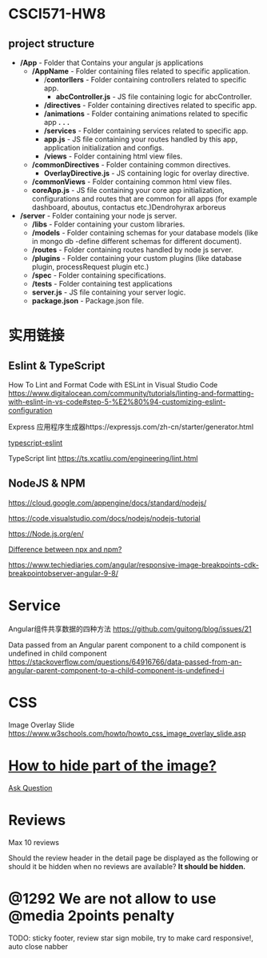 # CSCI571-HW8

## project structure

- **/App** - Folder that Contains your angular js applications
  - **/AppName** - Folder containing files related to specific application.
    - /**contorllers** - Folder containing controllers related to specific app.
      - **abcController.js** - JS file containing logic for abcController.
    - **/directives** - Folder containing directives related to specific app.
    - **/animations** - Folder containing animations related to specific app
      **.** **.** **.**
    - **/services** - Folder containing services related to specific app.
    - **app.js** - JS file containing your routes handled by this app, application initialization and configs.
    - **/views** - Folder containing html view files.
  - **/commonDirectives** - Folder containing common directives.
    - **OverlayDirective.js** - JS containing logic for overlay directive.
  - **/commonViews** - Folder containing common html view files.
  - **coreApp.js** - JS file containing your core app initialization, configurations and routes that are common for all apps (for example dashboard, aboutus, contactus etc.)Dendrohyrax arboreus
- **/server** - Folder containing your node js server.
  - **/libs** - Folder containing your custom libraries.
  - **/models** - Folder containing schemas for your database models (like in mongo db -define different schemas for different document).
  - **/routes** - Folder containing routes handled by node js server.
  - **/plugins** - Folder containing your custom plugins (like database plugin, processRequest plugin etc.)
  - **/spec** - Folder containing specifications.
  - **/tests** - Folder containing test applications
  - **server.js** - JS file containing your server logic.
  - **package.json** - Package.json file.

# 实用链接

## Eslint & TypeScript

How To Lint and Format Code with ESLint in Visual Studio Code https://www.digitalocean.com/community/tutorials/linting-and-formatting-with-eslint-in-vs-code#step-5-%E2%80%94-customizing-eslint-configuration

Express 应用程序生成器https://expressjs.com/zh-cn/starter/generator.html

[typescript-eslint](https://github.com/typescript-eslint/typescript-eslint)

TypeScript lint https://ts.xcatliu.com/engineering/lint.html

## NodeJS & NPM

https://cloud.google.com/appengine/docs/standard/nodejs/

https://code.visualstudio.com/docs/nodejs/nodejs-tutorial

https://Node.js.org/en/

[Difference between npx and npm?](https://stackoverflow.com/questions/50605219/difference-between-npx-and-npm)



https://www.techiediaries.com/angular/responsive-image-breakpoints-cdk-breakpointobserver-angular-9-8/

# Service

Angular组件共享数据的四种方法 https://github.com/guitong/blog/issues/21

Data passed from an Angular parent component to a child component is undefined in child component https://stackoverflow.com/questions/64916766/data-passed-from-an-angular-parent-component-to-a-child-component-is-undefined-i

# CSS

Image Overlay Slide https://www.w3schools.com/howto/howto_css_image_overlay_slide.asp

# [How to hide part of the image?](https://stackoverflow.com/questions/11092146/how-to-hide-part-of-the-image)

[Ask Question](https://stackoverflow.com/questions/ask)

# Reviews 

Max 10 reviews

Should the review header in the detail page be displayed as the following or should it be hidden when no reviews are available? **It should be hidden.**



# @1292 We are not allow to use @media 2points penalty

TODO: sticky footer, review star sign mobile, try to make card responsive!, auto close nabber